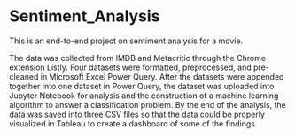 # Sentiment_Analysis
This is an end-to-end project on sentiment analysis for a movie.

The data was collected from IMDB and Metacritic through the Chrome extension Listly. Four datasets were formatted, preprocessed, and pre-cleaned in Microsoft Excel Power Query. After the datasets were appended together into one dataset in Power Query, the dataset was uploaded into Jupyter Notebook for analysis and the construction of a machine learning algorithm to answer a classification problem. By the end of the analysis, the data was saved into three CSV files so that the data could be properly visualized in Tableau to create a dashboard of some of the findings.
